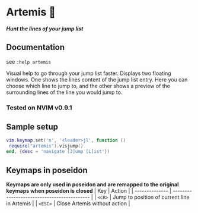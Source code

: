 # Artemis 🏹

***Hunt the lines of your jump list***

## Documentation

see `:help artemis`

Visual help to go through your jump list faster. Displays two floating windows. One shows the lines content of the jump list entry. Here you can choose which line to jump to, and the other shows a preview of the surrounding lines of the line you would jump to.

### Tested on NVIM v0.9.1 

## Sample setup

```lua
vim.keymap.set('n', '<leader>jl', function ()
 require("artemis").visjump()
end, {desc = 'navigate [J]ump [L]ist'})
```

## Keymaps in poseidon
**Keymaps are only used in poseidon and are remapped to the original keymaps when poseidon is closed**
| Key            | Action                                      |
| -------------- | ------------------------------------------- |
| `<CR>`         | Jump to position of current line in Artemis |
| `<ESC>`        | Close Artemis without action                |
